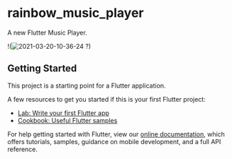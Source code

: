 # rainbow_music_player

A new Flutter Music Player.

!(![2021-03-20-10-36-24](https://user-images.githubusercontent.com/63946430/115958287-7a0cd880-a524-11eb-8f10-bd74d6318b3f.gif)
?)

## Getting Started

This project is a starting point for a Flutter application.

A few resources to get you started if this is your first Flutter project:

- [Lab: Write your first Flutter app](https://flutter.dev/docs/get-started/codelab)
- [Cookbook: Useful Flutter samples](https://flutter.dev/docs/cookbook)

For help getting started with Flutter, view our
[online documentation](https://flutter.dev/docs), which offers tutorials,
samples, guidance on mobile development, and a full API reference.
